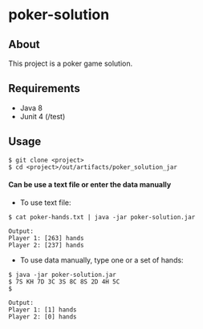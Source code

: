 # poker-solution

## About
This project is a poker game solution.

## Requirements

- Java 8
- Junit 4 (/test)

## Usage
```
$ git clone <project>
$ cd <project>/out/artifacts/poker_solution_jar
```
#### Can be use a text file or enter the data manually

- To use text file:

```
$ cat poker-hands.txt | java -jar poker-solution.jar

Output:
Player 1: [263] hands
Player 2: [237] hands
```

- To use data manually, type one or a set of hands:

```
$ java -jar poker-solution.jar
$ 7S KH 7D 3C 3S 8C 8S 2D 4H 5C
$

Output:
Player 1: [1] hands
Player 2: [0] hands
```



